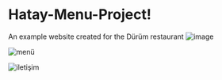 # Hatay-Menu-Project!
An example website created for the Dürüm restaurant
![image](https://github.com/alperenyilmaz47/Hatay-Menu-Project/assets/112612143/147b5808-5969-4b34-9455-3c16410471ee)

![menü](https://github.com/alperenyilmaz47/Hatay-Menu-Project/assets/112612143/fa58fcdb-6c8b-41cc-a385-5ce2fa285bca)

![iletişim](https://github.com/alperenyilmaz47/Hatay-Menu-Project/assets/112612143/becf1b0e-9493-4d86-afe7-ba8487e09b54)
